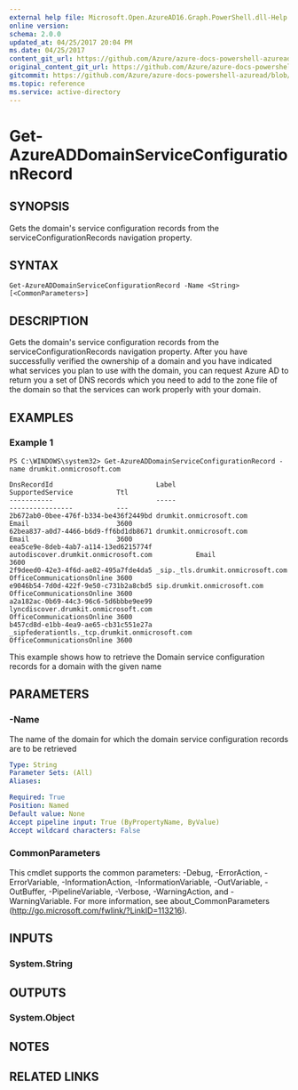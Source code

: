 ```yaml
---
external help file: Microsoft.Open.AzureAD16.Graph.PowerShell.dll-Help.xml
online version:
schema: 2.0.0
updated_at: 04/25/2017 20:04 PM
ms.date: 04/25/2017
content_git_url: https://github.com/Azure/azure-docs-powershell-azuread/blob/VinceSmith-patch-3/Azure%20AD%20Cmdlets/AzureAD/v2preview/Get-AzureADDomainServiceConfigurationRecord.md
original_content_git_url: https://github.com/Azure/azure-docs-powershell-azuread/blob/VinceSmith-patch-3/Azure%20AD%20Cmdlets/AzureAD/v2preview/Get-AzureADDomainServiceConfigurationRecord.md
gitcommit: https://github.com/Azure/azure-docs-powershell-azuread/blob/c5cc449ee6e2b805fc85a9e05130b06b10899f67
ms.topic: reference
ms.service: active-directory
---
```


# Get-AzureADDomainServiceConfigurationRecord

## SYNOPSIS
Gets the domain's service configuration records from the serviceConfigurationRecords navigation property.

## SYNTAX

```
Get-AzureADDomainServiceConfigurationRecord -Name <String> [<CommonParameters>]
```

## DESCRIPTION
Gets the domain's service configuration records from the serviceConfigurationRecords navigation property. 
After you have successfully verified the ownership of a domain and you have indicated what services you plan to use with the domain, you can request Azure AD to return you a set of DNS records which you need to add to the zone file of the domain so that the services can work properly with your domain.

## EXAMPLES

### Example 1
```
PS C:\WINDOWS\system32> Get-AzureADDomainServiceConfigurationRecord -name drumkit.onmicrosoft.com

DnsRecordId                          Label                                          SupportedService           Ttl
-----------                          -----                                          ----------------           ---
2b672ab0-0bee-476f-b334-be436f2449bd drumkit.onmicrosoft.com                        Email                      3600
62bea837-a0d7-4466-b6d9-ff6bd1db8671 drumkit.onmicrosoft.com                        Email                      3600
eea5ce9e-8deb-4ab7-a114-13ed6215774f autodiscover.drumkit.onmicrosoft.com           Email                      3600
2f9deed0-42e3-4f6d-ae82-495a7fde4da5 _sip._tls.drumkit.onmicrosoft.com              OfficeCommunicationsOnline 3600
e9046b54-7d0d-422f-9e50-c731b2a8cbd5 sip.drumkit.onmicrosoft.com                    OfficeCommunicationsOnline 3600
a2a182ac-0b69-44c3-96c6-5d6bbbe9ee99 lyncdiscover.drumkit.onmicrosoft.com           OfficeCommunicationsOnline 3600
b457cd8d-e1bb-4ea9-ae65-cb31c551e27a _sipfederationtls._tcp.drumkit.onmicrosoft.com OfficeCommunicationsOnline 3600
```

This example shows how to retrieve the Domain service configuration records for a domain with the given name

## PARAMETERS

### -Name
The name of the domain for which the domain service configuration records are to be retrieved

```yaml
Type: String
Parameter Sets: (All)
Aliases: 

Required: True
Position: Named
Default value: None
Accept pipeline input: True (ByPropertyName, ByValue)
Accept wildcard characters: False
```

### CommonParameters
This cmdlet supports the common parameters: -Debug, -ErrorAction, -ErrorVariable, -InformationAction, -InformationVariable, -OutVariable, -OutBuffer, -PipelineVariable, -Verbose, -WarningAction, and -WarningVariable. For more information, see about_CommonParameters (http://go.microsoft.com/fwlink/?LinkID=113216).

## INPUTS

### System.String

## OUTPUTS

### System.Object

## NOTES

## RELATED LINKS

